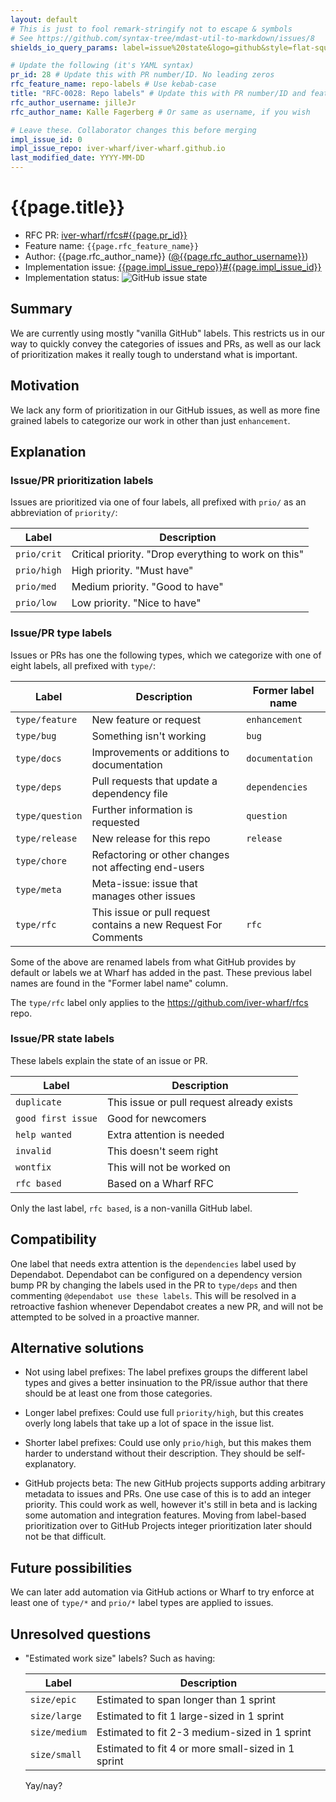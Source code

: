 ```yaml
---
layout: default
# This is just to fool remark-stringify not to escape & symbols
# See https://github.com/syntax-tree/mdast-util-to-markdown/issues/8
shields_io_query_params: label=issue%20state&logo=github&style=flat-square

# Update the following (it's YAML syntax)
pr_id: 28 # Update this with PR number/ID. No leading zeros
rfc_feature_name: repo-labels # Use kebab-case
title: "RFC-0028: Repo labels" # Update this with PR number/ID and feature name. Use leading zeros
rfc_author_username: jilleJr
rfc_author_name: Kalle Fagerberg # Or same as username, if you wish

# Leave these. Collaborator changes this before merging
impl_issue_id: 0
impl_issue_repo: iver-wharf/iver-wharf.github.io
last_modified_date: YYYY-MM-DD
---
```


# {{page.title}}

- RFC PR: [iver-wharf/rfcs#{{page.pr_id}}](https://github.com/iver-wharf/rfcs/pull/{{page.pr_id}})
- Feature name: `{{page.rfc_feature_name}}`
- Author: {{page.rfc_author_name}} ([@{{page.rfc_author_username}}](https://github.com/{{page.rfc_author_username}}))
- Implementation issue: [{{page.impl_issue_repo}}#{{page.impl_issue_id}}](https://github.com/{{page.impl_issue_repo}}/issues/{{page.impl_issue_id}})
- Implementation status: ![GitHub issue state](https://img.shields.io/github/issues/detail/state/{{page.impl_issue_repo}}/{{page.impl_issue_id}}?{{page.shields_io_query_params}})

## Summary

We are currently using mostly "vanilla GitHub" labels. This restricts us in our
way to quickly convey the categories of issues and PRs, as well as our lack of
prioritization makes it really tough to understand what is important.

## Motivation

We lack any form of prioritization in our GitHub issues, as well as more
fine grained labels to categorize our work in other than just `enhancement`.

## Explanation

### Issue/PR prioritization labels

Issues are prioritized via one of four labels, all prefixed with `prio/` as an
abbreviation of `priority/`:

| Label       | Description                                          |
| -----       | -----------                                          |
| `prio/crit` | Critical priority. "Drop everything to work on this" |
| `prio/high` | High priority. "Must have"                           |
| `prio/med`  | Medium priority. "Good to have"                      |
| `prio/low`  | Low priority. "Nice to have"                         |

### Issue/PR type labels

Issues or PRs has one the following types, which we categorize with one of
eight labels, all prefixed with `type/`:

<!-- lint disable maximum-line-length -->

| Label           | Description                                                    | Former label name |
| -----           | -----------                                                    | ----------------- |
| `type/feature`  | New feature or request                                         | `enhancement`     |
| `type/bug`      | Something isn't working                                        | `bug`             |
| `type/docs`     | Improvements or additions to documentation                     | `documentation`   |
| `type/deps`     | Pull requests that update a dependency file                    | `dependencies`    |
| `type/question` | Further information is requested                               | `question`        |
| `type/release`  | New release for this repo                                      | `release`         |
| `type/chore`    | Refactoring or other changes not affecting end-users           |                   |
| `type/meta`     | Meta-issue: issue that manages other issues                    |                   |
| `type/rfc`      | This issue or pull request contains a new Request For Comments | `rfc`             |

<!-- lint enable maximum-line-length -->

Some of the above are renamed labels from what GitHub provides by default or
labels we at Wharf has added in the past. These previous label names are found
in the "Former label name" column.

The `type/rfc` label only applies to the <https://github.com/iver-wharf/rfcs> repo.

### Issue/PR state labels

These labels explain the state of an issue or PR.

<!-- lint disable maximum-line-length -->

| Label                 | Description                               |
| -----                 | -----------                               |
| `duplicate`           | This issue or pull request already exists |
| `good first issue`    | Good for newcomers                        |
| `help wanted`         | Extra attention is needed                 |
| `invalid`             | This doesn't seem right                   |
| `wontfix`             | This will not be worked on                |
| `rfc based`           | Based on a Wharf RFC                      |

<!-- lint enable maximum-line-length -->

Only the last label, `rfc based`, is a non-vanilla GitHub label.

## Compatibility

One label that needs extra attention is the `dependencies` label used by
Dependabot. Dependabot can be configured on a dependency version bump PR by
changing the labels used in the PR to `type/deps` and then commenting
`@dependabot use these labels`. This will be resolved in a retroactive fashion
whenever Dependabot creates a new PR, and will not be attempted to be solved
in a proactive manner.

## Alternative solutions

- Not using label prefixes: The label prefixes groups the different label types
  and gives a better insinuation to the PR/issue author that there should be
  at least one from those categories.

- Longer label prefixes: Could use full `priority/high`, but this creates
  overly long labels that take up a lot of space in the issue list.

- Shorter label prefixes: Could use only `prio/high`, but this makes them harder
  to understand without their description. They should be self-explanatory.

- GitHub projects beta: The new GitHub projects supports adding arbitrary
  metadata to issues and PRs. One use case of this is to add an integer
  priority. This could work as well, however it's still in beta and is lacking
  some automation and integration features. Moving from label-based
  prioritization over to GitHub Projects integer prioritization later should
  not be that difficult.

## Future possibilities

We can later add automation via GitHub actions or Wharf to try enforce at least
one of `type/*` and `prio/*` label types are applied to issues.

## Unresolved questions

- "Estimated work size" labels? Such as having:

  | Label           | Description                               |
  | -----           | -----------                               |
  | `size/epic`     | Estimated to span longer than 1 sprint
  | `size/large`    | Estimated to fit 1 large-sized in 1 sprint
  | `size/medium`   | Estimated to fit 2-3 medium-sized in 1 sprint
  | `size/small`    | Estimated to fit 4 or more small-sized in 1 sprint

  Yay/nay?
